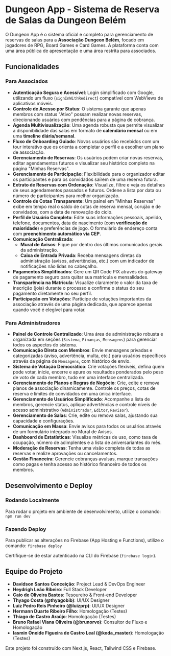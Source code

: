  
# Dungeon App - Sistema de Reserva de Salas da Dungeon Belém

O Dungeon App é o sistema oficial e completo para gerenciamento de reservas de salas para a **Associação Dungeon Belém**, focado em jogadores de RPG, Board Games e Card Games. A plataforma conta com uma área pública de apresentação e uma área restrita para associados.

## Funcionalidades

### Para Associados

- **Autenticação Segura e Acessível**: Login simplificado com Google, utilizando um fluxo (`signInWithRedirect`) compatível com WebViews de aplicativos móveis.
- **Controle de Acesso por Status**: O sistema garante que apenas membros com status "Ativo" possam realizar novas reservas, direcionando usuários com pendências para a página de cobrança.
- **Agenda Multivisualização**: Uma agenda robusta que permite visualizar a disponibilidade das salas em formato de **calendário mensal** ou em uma **timeline diária/semanal**.
- **Fluxo de Onboarding Guiado**: Novos usuários são recebidos com um tour interativo que os orienta a completar o perfil e a escolher um plano de associação.
- **Gerenciamento de Reservas**: Os usuários podem criar novas reservas, editar agendamentos futuros e visualizar seu histórico completo na página "Minhas Reservas".
- **Gerenciamento de Participação**: Flexibilidade para o organizador editar os participantes e para os convidados saírem de uma reserva futura.
- **Extrato de Reservas com Ordenação**: Visualize, filtre e veja os detalhes de seus agendamentos passados e futuros. Ordene a lista por data ou número de participantes para melhor organização.
- **Controle de Cotas Transparente**: Um painel em "Minhas Reservas" exibe em tempo real o saldo de cotas de reserva mensal, corujão e de convidados, com a data de renovação do ciclo.
- **Perfil de Usuário Completo**: Edite suas informações pessoais, apelido, telefone, documentos, data de nascimento (com **verificação de maioridade**) e preferências de jogo. O formulário de endereço conta com **preenchimento automático via CEP**.
- **Comunicação Centralizada**:
  - **Mural de Avisos**: Fique por dentro dos últimos comunicados gerais da administração.
  - **Caixa de Entrada Privada**: Receba mensagens diretas da administração (avisos, advertências, etc.) com um indicador de notificações não lidas no cabeçalho.
- **Pagamentos Simplificados**: Gere um QR Code PIX através do gateway de pagamento seguro para quitar sua matrícula e mensalidades.
- **Transparência na Matrícula**: Visualize claramente o valor da taxa de inscrição (joia) durante o processo e confirme o status do seu pagamento diretamente no seu perfil.
- **Participação em Votações**: Participe de votações importantes da associação através de uma página dedicada, que aparece apenas quando você é elegível para votar.

### Para Administradores

- **Painel de Controle Centralizado**: Uma área de administração robusta e organizada em seções (`Sistema`, `Finanças`, `Mensagens`) para gerenciar todos os aspectos do sistema.
- **Comunicação Direta com Membros**: Envie mensagens privadas e categorizadas (aviso, advertência, multa, etc.) para usuários específicos através da página de `Mensagens`, com histórico de envio.
- **Sistema de Votação Democrático**: Crie votações flexíveis, defina quem pode votar, inicie, encerre e apure os resultados ponderados pelo peso de voto de cada membro, tudo em uma interface centralizada.
- **Gerenciamento de Planos e Regras de Negócio**: Crie, edite e remova planos de associação dinamicamente. Controle os preços, cotas de reserva e limites de convidados em uma única interface.
- **Gerenciamento de Usuários Simplificado**: Acompanhe a lista de membros, gerencie status, aplique advertências e controle níveis de acesso administrativo (`Administrador`, `Editor`, `Revisor`).
- **Gerenciamento de Salas**: Crie, edite ou remova salas, ajustando sua capacidade e configurações.
- **Comunicação em Massa**: Envie avisos para todos os usuários através de um formulário integrado no Mural de Avisos.
- **Dashboard de Estatísticas**: Visualize métricas de uso, como taxa de ocupação, número de adimplentes e a lista de aniversariantes do mês.
- **Moderação de Reservas**: Tenha uma visão completa de todas as reservas e realize aprovações ou cancelamentos.
- **Gestão Financeira**: Gerencie cobranças avulsas, marque transações como pagas e tenha acesso ao histórico financeiro de todos os membros.

## Desenvolvimento e Deploy

### Rodando Localmente
Para rodar o projeto em ambiente de desenvolvimento, utilize o comando:
`npm run dev`

### Fazendo Deploy
Para publicar as alterações no Firebase (App Hosting e Functions), utilize o comando:
`firebase deploy`

Certifique-se de estar autenticado na CLI do Firebase (`firebase login`).

## Equipe do Projeto

- **Davidson Santos Conceição**: Project Lead & DevOps Engineer
- **Heydrigh Leão Ribeiro**: Full Stack Developer
- **Caio de Oliveira Bastos**: Tesoureiro & Front-end Developer
- **Thyago Costa (@thyagobib)**: UI/UX Designer
- **Luiz Pedro Reis Pinheiro (@luizprp)**: UI/UX Designer 
- **Hermann Duarte Ribeiro Filho**: Homologação (Testes)
- **Thiago de Castro Araújo**: Homologação (Testes)
- **Bruno Rafael Viana Oliveira (@brunorvo)**: Consultor de Fluxo e Homologação
- **Iasmin Oneide Figueira de Castro Leal (@koda_master)**: Homologação (Testes)

Este projeto foi construído com Next.js, React, Tailwind CSS e Firebase.
